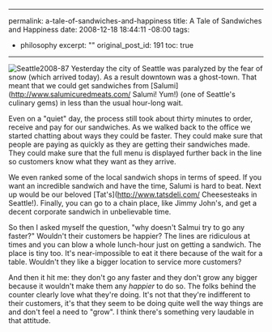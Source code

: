 ----- 
permalink: a-tale-of-sandwiches-and-happiness
title: A Tale of Sandwiches and Happiness
date: 2008-12-18 18:44:11 -08:00
tags:
- philosophy
excerpt: ""
original_post_id: 191
toc: true
-----
![Seattle2008-87](http://farm4.static.flickr.com/3228/3096590905_8ccb3341e4_m.jpg)
Yesterday the city of Seattle was paralyzed by the fear of snow (which arrived today). As a result downtown was a ghost-town. That meant that we could get sandwiches from [Salumi](http://www.salumicuredmeats.com/ Salumi! Yum!) (one of Seattle's culinary gems) in less than the usual hour-long wait.

Even on a "quiet" day, the process still took about thirty minutes to order, receive and pay for our sandwiches. As we walked back to the office we started chatting about ways they could be faster. They could make sure that people are paying as quickly as they are getting their sandwiches made. They could make sure that the full menu is displayed further back in the line so customers know what they want as they arrive.

We even ranked some of the local sandwich shops in terms of speed. If you want an incredible sandwich and have the time, Salumi is hard to beat. Next up would be our beloved [Tat's](http://www.tatsdeli.com/ Cheesesteaks in Seattle!). Finally, you can go to a chain place, like Jimmy John's, and get a decent corporate sandwich in unbelievable time.

So then I asked myself the question, "why doesn't Salmui try to go any faster?" Wouldn't their customers be happier? The lines are ridiculous at times and you can blow a whole lunch-hour just on getting a sandwich. The place is tiny too. It's near-impossible to eat it there because of the wait for a table. Wouldn't they like a bigger location to service more customers?

And then it hit me: they don't go any faster and they don't grow any bigger because it wouldn't make them any _happier_ to do so. The folks behind the counter clearly love what they're doing. It's not that they're indifferent to their customers, it's that they seem to be doing quite well the way things are and don't feel a need to "grow". I think there's something very laudable in that attitude.

